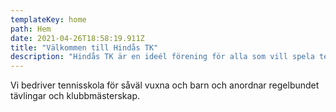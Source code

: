 ```yaml
---
templateKey: home
path: Hem
date: 2021-04-26T18:58:19.911Z
title: "Välkommen till Hindås TK"
description: "Hindås TK är en ideél förening för alla som vill spela tennis."
---
```

Vi bedriver tennisskola för såväl vuxna och barn och anordnar regelbundet tävlingar och klubbmästerskap.